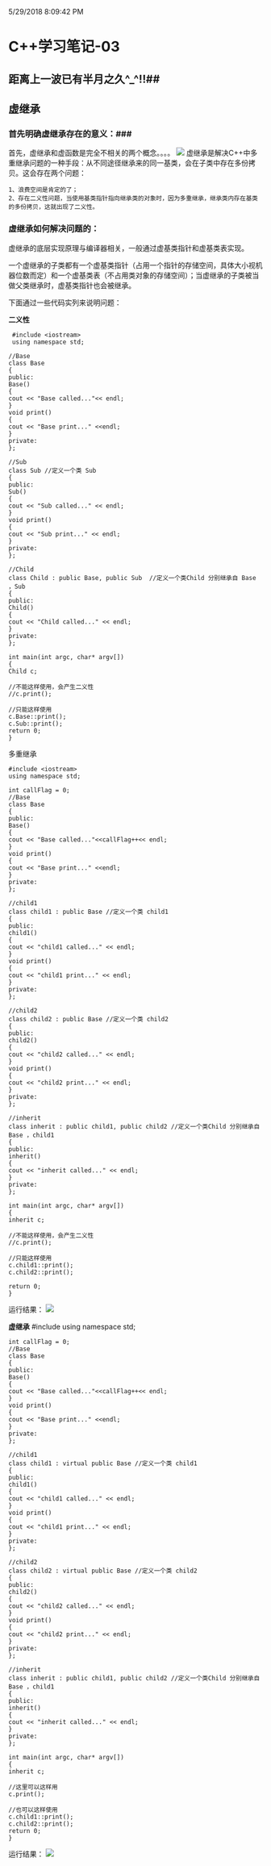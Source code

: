 5/29/2018 8:09:42 PM 
# C++学习笔记-03 #
## 距离上一波已有半月之久^_^!!##
## 虚继承 ##
### 首先明确虚继承存在的意义：###
首先，虚继承和虚函数是完全不相关的两个概念。。。。
![](https://i.imgur.com/Gj1j2yb.png)
虚继承是解决C++中多重继承问题的一种手段：从不同途径继承来的同一基类，会在子类中存在多份拷贝。这会存在两个问题：
	
	1、浪费空间是肯定的了；
	2、存在二义性问题，当使用基类指针指向继承类的对象时，因为多重继承，继承类内存在基类的多份拷贝，这就出现了二义性。

### 虚继承如何解决问题的： ###
虚继承的底层实现原理与编译器相关，一般通过虚基类指针和虚基类表实现。
   
一个虚继承的子类都有一个虚基类指针（占用一个指针的存储空间，具体大小视机器位数而定）和一个虚基类表（不占用类对象的存储空间）；当虚继承的子类被当做父类继承时，虚基类指针也会被继承。

下面通过一些代码实列来说明问题：

**二义性**

	 #include <iostream>
 	 using namespace std;

    //Base
	class Base
	{
	public:
	Base()
	{
	cout << "Base called..."<< endl;
	}
	void print()
	{
	cout << "Base print..." <<endl;
	}
	private:
	};
	
	//Sub
	class Sub //定义一个类 Sub
	{
	public:
	Sub()
	{
	cout << "Sub called..." << endl;
	}
	void print()
	{
	cout << "Sub print..." << endl;
	}
	private:
	};
	
	//Child
	class Child : public Base, public Sub  //定义一个类Child 分别继承自 Base ，Sub
	{
	public:
	Child()
	{
	cout << "Child called..." << endl;
	}
	private:
	};
	
	int main(int argc, char* argv[])
	{
	Child c;
	
	//不能这样使用，会产生二义性
	//c.print();
	
	//只能这样使用
	c.Base::print();
	c.Sub::print();
	return 0;
	}

多重继承

	#include <iostream>
	using namespace std;
	
	int callFlag = 0;
	//Base
	class Base
	{
	public:
	Base()
	{
	cout << "Base called..."<<callFlag++<< endl;
	}
	void print()
	{
	cout << "Base print..." <<endl;
	}
	private:
	};
	
	//child1
	class child1 : public Base //定义一个类 child1
	{
	public:
	child1()
	{
	cout << "child1 called..." << endl;
	}
	void print()
	{
	cout << "child1 print..." << endl;
	}
	private:
	};
	
	//child2
	class child2 : public Base //定义一个类 child2
	{
	public:
	child2()
	{
	cout << "child2 called..." << endl;
	}
	void print()
	{
	cout << "child2 print..." << endl;
	}
	private:
	};
	
	//inherit
	class inherit : public child1, public child2 //定义一个类Child 分别继承自 Base ，child1
	{
	public:
	inherit()
	{
	cout << "inherit called..." << endl;
	}
	private:
	};
	
	int main(int argc, char* argv[])
	{
	inherit c;
	
	//不能这样使用，会产生二义性
	//c.print();
	
	//只能这样使用
	c.child1::print();
	c.child2::print();

	return 0;
	}

运行结果：
![](https://i.imgur.com/CHVaEkb.png)

**虚继承**
	#include <iostream>
	using namespace std;
	
	int callFlag = 0;
	//Base
	class Base
	{
	public:
	Base()
	{
	cout << "Base called..."<<callFlag++<< endl;
	}
	void print()
	{
	cout << "Base print..." <<endl;
	}
	private:
	};
	
	//child1
	class child1 : virtual public Base //定义一个类 child1
	{
	public:
	child1()
	{
	cout << "child1 called..." << endl;
	}
	void print()
	{
	cout << "child1 print..." << endl;
	}
	private:
	};
	
	//child2
	class child2 : virtual public Base //定义一个类 child2
	{
	public:
	child2()
	{
	cout << "child2 called..." << endl;
	}
	void print()
	{
	cout << "child2 print..." << endl;
	}
	private:
	};
	
	//inherit
	class inherit : public child1, public child2 //定义一个类Child 分别继承自 Base ，child1
	{
	public:
	inherit()
	{
	cout << "inherit called..." << endl;
	}
	private:
	};
	
	int main(int argc, char* argv[])
	{
	inherit c;
	
	//这里可以这样用
	c.print();
	
	//也可以这样使用
	c.child1::print();
	c.child2::print();
	return 0;
	}

运行结果：
![](https://i.imgur.com/jesFGhU.png)